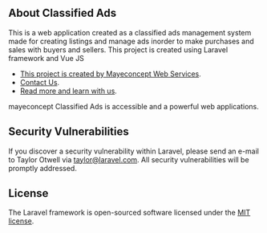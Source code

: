 
## About Classified Ads

This is a web application created as a classified ads management system made for creating listings and manage ads inorder to make purchases and sales with buyers and sellers. This project is created using Laravel framework and Vue JS

- [This project is created by Mayeconcept Web Services](https://mayeconcept.com.ng/).
- [Contact Us](https://mayeconcept.com.ng//contact).
- [Read more and learn with us](https://mayeconcept.com.ng//blogs).

mayeconcept Classified Ads is accessible and a powerful web applications.

## Security Vulnerabilities

If you discover a security vulnerability within Laravel, please send an e-mail to Taylor Otwell via [taylor@laravel.com](mailto:info@mayeconcept.com.ng). All security vulnerabilities will be promptly addressed.

## License

The Laravel framework is open-sourced software licensed under the [MIT license](https://opensource.org/licenses/MIT).
